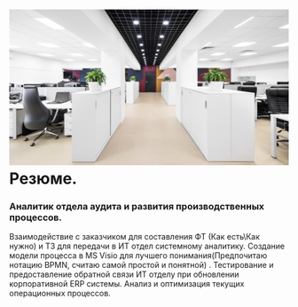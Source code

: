 # ![Логотип](img/1.jpg) Резюме.
### **Аналитик отдела аудита и развития производственных процессов.**


Взаимодействие с заказчиком для составления ФТ (Как есть\Как нужно) и ТЗ для передачи в ИТ отдел системному аналитику. Создание модели процесса в MS Visio для лучшего понимания(Предпочитаю нотацию BPMN, считаю самой простой и понятной) . Тестирование и предоставление обратной связи ИТ отделу при обновлении корпоративной ERP системы. Анализ и оптимизация текущих операционных процессов.
